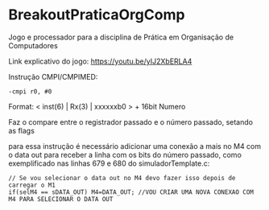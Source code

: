 # BreakoutPraticaOrgComp
Jogo e processador para a disciplina de Prática em Organisação de Computadores

Link explicativo do jogo: https://youtu.be/yIJ2XbERLA4


Instrução CMPI/CMPIMED:

    -cmpi r0, #0

Format: < inst(6) | Rx(3) | xxxxxxb0 >  + 16bit Numero

Faz o compare entre o registrador passado e o número passado, setando as flags

para essa instrução é necessário adicionar uma conexão a mais no M4 com o data out para receber a linha com os bits do número passado, como exemplificado nas linhas 679 e 680 do simuladorTemplate.c:

    // Se vou selecionar o data out no M4 devo fazer isso depois de carregar o M1
    if(selM4 == sDATA_OUT) M4=DATA_OUT; //VOU CRIAR UMA NOVA CONEXAO COM M4 PARA SELECIONAR O DATA OUT
